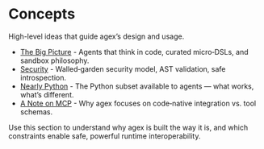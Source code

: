 # Concepts

High-level ideas that guide agex’s design and usage.

- [The Big Picture](big-picture.md) - Agents that think in code, curated micro‑DSLs, and sandbox philosophy.
- [Security](security.md) - Walled‑garden security model, AST validation, safe introspection.
- [Nearly Python](nearly-python.md) - The Python subset available to agents — what works, what’s different.
- [A Note on MCP](agex-and-mcp.md) - Why agex focuses on code‑native integration vs. tool schemas.

Use this section to understand why agex is built the way it is, and which constraints enable safe, powerful runtime interoperability.
